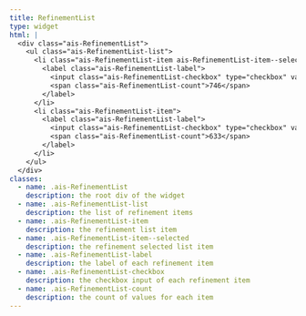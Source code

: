 ```yaml
---
title: RefinementList
type: widget
html: |
  <div class="ais-RefinementList">
    <ul class="ais-RefinementList-list">
      <li class="ais-RefinementList-item ais-RefinementList-item--selected">
        <label class="ais-RefinementList-label">
          <input class="ais-RefinementList-checkbox" type="checkbox" value="Insignia™" checked="" /> Insignia™
          <span class="ais-RefinementList-count">746</span>
        </label>
      </li>
      <li class="ais-RefinementList-item">
        <label class="ais-RefinementList-label">
          <input class="ais-RefinementList-checkbox" type="checkbox" value="Samsung"> Samsung
          <span class="ais-RefinementList-count">633</span>
        </label>
      </li>
    </ul>
  </div>
classes:
  - name: .ais-RefinementList
    description: the root div of the widget
  - name: .ais-RefinementList-list
    description: the list of refinement items
  - name: .ais-RefinementList-item
    description: the refinement list item
  - name: .ais-RefinementList-item--selected
    description: the refinement selected list item
  - name: .ais-RefinementList-label
    description: the label of each refinement item
  - name: .ais-RefinementList-checkbox
    description: the checkbox input of each refinement item
  - name: .ais-RefinementList-count
    description: the count of values for each item
---
```

